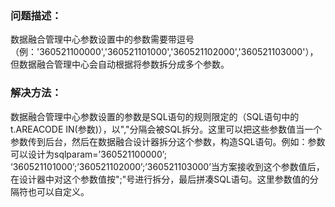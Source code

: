 ### 问题描述： ###

数据融合管理中心参数设置中的参数需要带逗号（例：'360521100000','360521101000','360521102000','360521103000'），但数据融合管理中心会自动根据将参数拆分成多个参数。


### 解决方法： ###
数据融合管理中心参数设置的参数是SQL语句的规则限定的（SQL语句中的t.AREACODE IN(参数)），以","分隔会被SQL拆分。这里可以把这些参数值当一个参数传到后台，然后在数据融合设计器拆分这个参数，构造SQL语句。例如：参数可以设计为sqlparam=’360521100000’; ‘360521101000’;’360521102000’;’360521103000’当方案接收到这个参数值后，在设计器中对这个参数值按";"号进行拆分，最后拼凑SQL语句。这里参数值的分隔符也可以自定义。


